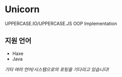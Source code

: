 # Unicorn
UPPERCASE.IO/UPPERCASE.JS OOP Implementation

## 지원 언어
* Haxe
* Java

*기타 여러 언어/시스템으로의 포팅을 기다리고 있습니다!*